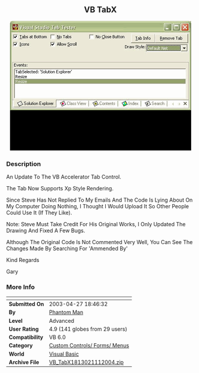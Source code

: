 ﻿<div align="center">

## VB TabX

<img src="PIC2004111105713740.gif">
</div>

### Description

An Update To The VB Accelerator Tab Control.

The Tab Now Supports Xp Style Rendering.

Since Steve Has Not Replied To My Emails And The Code Is Lying About On My Computer Doing Nothing, I Thought I Would Upload It So Other People Could Use It (If They Like).

Note: Steve Must Take Credit For His Original Works, I Only Updated The Drawing And Fixed A Few Bugs.

Although The Original Code Is Not Commented Very Well, You Can See The Changes Made By Searching For 'Ammended By'

Kind Regards

Gary
 
### More Info
 


<span>             |<span>
---                |---
**Submitted On**   |2003-04-27 18:46:32
**By**             |[Phantom Man](https://github.com/Planet-Source-Code/PSCIndex/blob/master/ByAuthor/phantom-man.md)
**Level**          |Advanced
**User Rating**    |4.9 (141 globes from 29 users)
**Compatibility**  |VB 6\.0
**Category**       |[Custom Controls/ Forms/  Menus](https://github.com/Planet-Source-Code/PSCIndex/blob/master/ByCategory/custom-controls-forms-menus__1-4.md)
**World**          |[Visual Basic](https://github.com/Planet-Source-Code/PSCIndex/blob/master/ByWorld/visual-basic.md)
**Archive File**   |[VB\_TabX1813021112004\.zip](https://github.com/Planet-Source-Code/phantom-man-vb-tabx__1-57045/archive/master.zip)








